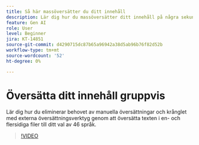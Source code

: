 ```yaml
---
title: Så här massöversätter du ditt innehåll
description: Lär dig hur du massöversätter ditt innehåll på några sekunder
feature: Gen AI
role: User
level: Beginner
jira: KT-14851
source-git-commit: d4290715dc87b65a96942a38d5ab96b76f82d52b
workflow-type: tm+mt
source-wordcount: '52'
ht-degree: 0%

---
```


# Översätta ditt innehåll gruppvis

Lär dig hur du eliminerar behovet av manuella översättningar och krånglet med externa översättningsverktyg genom att översätta texten i en- och flersidiga filer till ditt val av 46 språk.

>[!VIDEO](https://video.tv.adobe.com/v/3427023?quality=12&learn=on&hidetitle=true)
